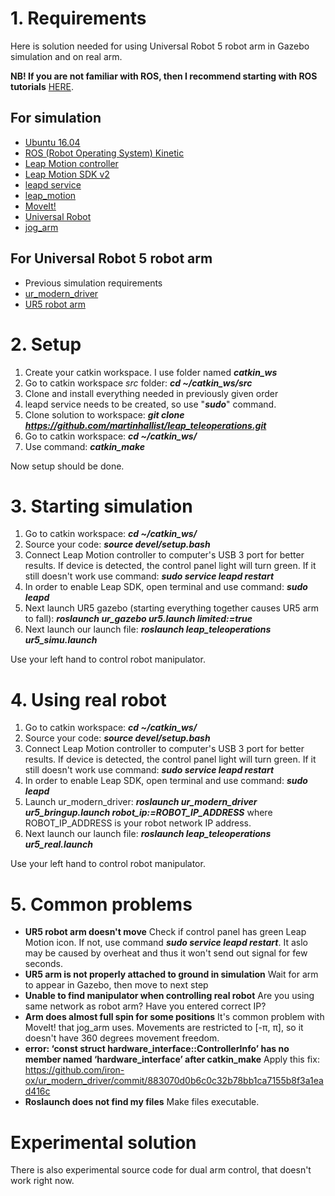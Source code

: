 # 1. Requirements
Here is solution needed for using Universal Robot 5 robot arm in Gazebo simulation and on real arm.

**NB! If you are not familiar with ROS, then I recommend starting with ROS tutorials** [HERE](http://wiki.ros.org/ROS/Tutorials).

## For simulation
- [Ubuntu 16.04](http://releases.ubuntu.com/16.04/)
- [ROS (Robot Operating System) Kinetic](http://wiki.ros.org/kinetic)
- [Leap Motion controller](https://www.leapmotion.com/)
- [Leap Motion SDK v2](https://developer.leapmotion.com/sdk/v2)
- [leapd service](https://forums.leapmotion.com/t/tip-ubuntu-systemd-and-leapd/2118)
- [leap_motion](http://wiki.ros.org/leap_motion)
- [MoveIt!](http://moveit.ros.org/install/)
- [Universal Robot](http://wiki.ros.org/universal_robot)
- [jog_arm](https://github.com/ut-ims-robotics/jog_arm)

## For Universal Robot 5 robot arm

 - Previous simulation requirements
 - [ur_modern_driver](https://github.com/willcbaker/ur_modern_driver)
 - [UR5 robot arm](https://www.universal-robots.com/products/ur5-robot/)

# 2. Setup
 1. Create your catkin workspace. I use folder named ***catkin_ws***
 2. Go to catkin workspace *src* folder: ***cd ~/catkin_ws/src***
 3. Clone and install everything needed in previously given order
 4. leapd service needs to be created, so use "***sudo***" command.
 5. Clone solution to workspace: ***git clone https://github.com/martinhallist/leap_teleoperations.git***
 6. Go to catkin workspace: ***cd ~/catkin_ws/***
 7. Use command: ***catkin_make***

Now setup should be done.

# 3. Starting simulation

 1. Go to catkin workspace: ***cd ~/catkin_ws/***
 2. Source your code: ***source devel/setup.bash***
 3. Connect Leap Motion controller to computer's USB 3 port for better results. If device is detected, the control panel light will turn green. If it still doesn't work use command: ***sudo service leapd restart***
 4. In order to enable Leap SDK, open terminal and use command:
    ***sudo leapd***
 5. Next launch UR5 gazebo (starting everything together causes UR5 arm to fall): ***roslaunch ur_gazebo ur5.launch limited:=true***
 6. Next launch our launch file: ***roslaunch leap_teleoperations ur5_simu.launch***

Use your left hand to control robot manipulator.

# 4. Using real robot

 1. Go to catkin workspace: ***cd ~/catkin_ws/***
 2. Source your code: ***source devel/setup.bash***
 3. Connect Leap Motion controller to computer's USB 3 port for better results. If device is detected, the control panel light will turn green. If it still doesn't work use command: ***sudo service leapd restart***
 4. In order to enable Leap SDK, open terminal and use command: ***sudo leapd***
 5. Launch ur_modern_driver: ***roslaunch ur_modern_driver ur5_bringup.launch robot_ip:=ROBOT_IP_ADDRESS*** where ROBOT_IP_ADDRESS is your robot network IP address.
 6. Next launch our launch file: ***roslaunch leap_teleoperations ur5_real.launch***

Use your left hand to control robot manipulator.

# 5. Common problems

 - **UR5 robot arm doesn't move**
 Check if control panel has green Leap Motion icon. If not, use command ***sudo service leapd restart***. It aslo may be caused by overheat and thus it won't send out signal for few seconds.
 - **UR5 arm is not properly attached to ground in simulation**
Wait for arm to appear in Gazebo, then move to next step
 - **Unable to find manipulator when controlling real robot**
Are you using same network as robot arm? Have you entered correct IP?
 - **Arm does almost full spin for some positions**
It's common problem with MoveIt! that jog_arm uses. Movements are restricted to [-π, π], so it doesn't have 360 degrees movement freedom.
 - **error: ‘const struct hardware_interface::ControllerInfo’ has no member named ‘hardware_interface’ after catkin_make**
 Apply this fix: https://github.com/iron-ox/ur_modern_driver/commit/883070d0b6c0c32b78bb1ca7155b8f3a1ead416c
 - **Roslaunch does not find my files**
 Make files executable.

# Experimental solution
There is also experimental source code for dual arm control, that doesn't work right now.
